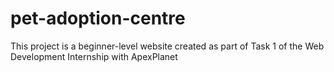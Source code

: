 # pet-adoption-centre
This project is a beginner-level website created as part of Task 1 of the Web Development Internship with ApexPlanet
